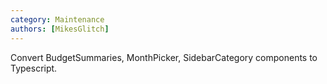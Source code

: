 ```yaml
---
category: Maintenance
authors: [MikesGlitch]
---
```


Convert BudgetSummaries, MonthPicker, SidebarCategory components to Typescript.
